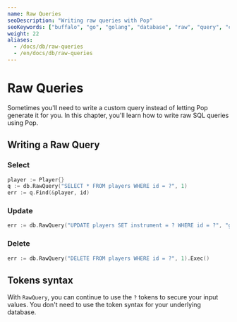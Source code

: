 ```yaml
---
name: Raw Queries
seoDescription: "Writing raw queries with Pop"
seoKeywords: ["buffalo", "go", "golang", "database", "raw", "query", "custom"]
weight: 22
aliases:
  - /docs/db/raw-queries
  - /en/docs/db/raw-queries
---
```


# Raw Queries

Sometimes you'll need to write a custom query instead of letting Pop generate it for you. In this chapter, you'll learn how to write raw SQL queries using Pop.

## Writing a Raw Query

### Select

```go
player := Player{}
q := db.RawQuery("SELECT * FROM players WHERE id = ?", 1)
err := q.Find(&player, id)
```

### Update

```go
err := db.RawQuery("UPDATE players SET instrument = ? WHERE id = ?", "guitar", 1).Exec()
```

### Delete

```go
err := db.RawQuery("DELETE FROM players WHERE id = ?", 1).Exec()
```

## Tokens syntax

With `RawQuery`, you can continue to use the `?` tokens to secure your input values. You don't need to use the token syntax for your underlying database.
